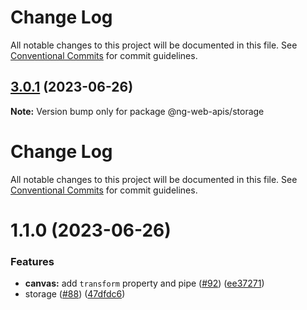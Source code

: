 # Change Log

All notable changes to this project will be documented in this file. See
[Conventional Commits](https://conventionalcommits.org) for commit guidelines.

## [3.0.1](https://github.com/tinkoff/ng-web-apis/compare/@ng-web-apis/storage@3.0.0...@ng-web-apis/storage@3.0.1) (2023-06-26)

**Note:** Version bump only for package @ng-web-apis/storage

# Change Log

All notable changes to this project will be documented in this file. See
[Conventional Commits](https://conventionalcommits.org) for commit guidelines.

# 1.1.0 (2023-06-26)

### Features

- **canvas:** add `transform` property and pipe ([#92](https://github.com/tinkoff/ng-web-apis/issues/92))
  ([ee37271](https://github.com/tinkoff/ng-web-apis/commit/ee372716bbc5dd0734b474d12102fec1d5ec3321))
- storage ([#88](https://github.com/tinkoff/ng-web-apis/issues/88))
  ([47dfdc6](https://github.com/tinkoff/ng-web-apis/commit/47dfdc6f6482ed42d852ce5b5ec07d2377aa3af3))
